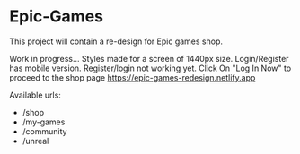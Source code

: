 # Epic-Games
This project will contain a re-design for Epic games shop.

Work in progress... Styles made for a screen of 1440px size.
Login/Register has mobile version.
Register/login not working yet.
Click On "Log In Now" to proceed to the shop page
https://epic-games-redesign.netlify.app

Available urls:
- /shop
- /my-games
- /community
- /unreal
